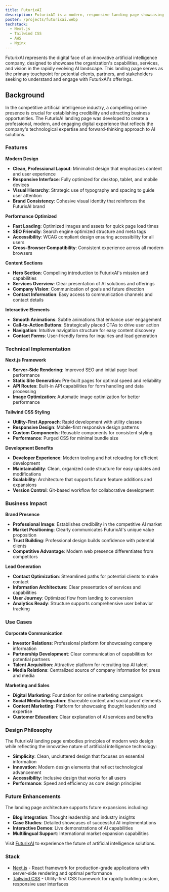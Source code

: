 ```yaml
---
title: FuturixAI
description: FuturixAI is a modern, responsive landing page showcasing cutting-edge artificial intelligence solutions and services. Built with Next.js and Tailwind CSS, this landing page features a clean, professional design that effectively communicates the company's AI capabilities and vision for the future of technology.
poster: /projects/futurixai.webp
techstack:
  - Next.js
  - Tailwind CSS
  - AWS
  - Nginx
---
```


FuturixAI represents the digital face of an innovative artificial intelligence company, designed to showcase the organization's capabilities, services, and vision in the rapidly evolving AI landscape. This landing page serves as the primary touchpoint for potential clients, partners, and stakeholders seeking to understand and engage with FuturixAI's offerings.

## Background

In the competitive artificial intelligence industry, a compelling online presence is crucial for establishing credibility and attracting business opportunities. The FuturixAI landing page was developed to create a professional, modern, and engaging digital experience that reflects the company's technological expertise and forward-thinking approach to AI solutions.

### Features

**Modern Design**
- **Clean, Professional Layout**: Minimalist design that emphasizes content and user experience
- **Responsive Interface**: Fully optimized for desktop, tablet, and mobile devices
- **Visual Hierarchy**: Strategic use of typography and spacing to guide user attention
- **Brand Consistency**: Cohesive visual identity that reinforces the FuturixAI brand

**Performance Optimized**
- **Fast Loading**: Optimized images and assets for quick page load times
- **SEO Friendly**: Search engine optimized structure and meta tags
- **Accessibility**: WCAG compliant design ensuring accessibility for all users
- **Cross-Browser Compatibility**: Consistent experience across all modern browsers

**Content Sections**
- **Hero Section**: Compelling introduction to FuturixAI's mission and capabilities
- **Services Overview**: Clear presentation of AI solutions and offerings
- **Company Vision**: Communication of goals and future direction
- **Contact Information**: Easy access to communication channels and contact details

**Interactive Elements**
- **Smooth Animations**: Subtle animations that enhance user engagement
- **Call-to-Action Buttons**: Strategically placed CTAs to drive user action
- **Navigation**: Intuitive navigation structure for easy content discovery
- **Contact Forms**: User-friendly forms for inquiries and lead generation

### Technical Implementation

**Next.js Framework**
- **Server-Side Rendering**: Improved SEO and initial page load performance
- **Static Site Generation**: Pre-built pages for optimal speed and reliability
- **API Routes**: Built-in API capabilities for form handling and data processing
- **Image Optimization**: Automatic image optimization for better performance

**Tailwind CSS Styling**
- **Utility-First Approach**: Rapid development with utility classes
- **Responsive Design**: Mobile-first responsive design patterns
- **Custom Components**: Reusable components for consistent styling
- **Performance**: Purged CSS for minimal bundle size

**Development Benefits**
- **Developer Experience**: Modern tooling and hot reloading for efficient development
- **Maintainability**: Clean, organized code structure for easy updates and modifications
- **Scalability**: Architecture that supports future feature additions and expansions
- **Version Control**: Git-based workflow for collaborative development

### Business Impact

**Brand Presence**
- **Professional Image**: Establishes credibility in the competitive AI market
- **Market Positioning**: Clearly communicates FuturixAI's unique value proposition
- **Trust Building**: Professional design builds confidence with potential clients
- **Competitive Advantage**: Modern web presence differentiates from competitors

**Lead Generation**
- **Contact Optimization**: Streamlined paths for potential clients to make contact
- **Information Architecture**: Clear presentation of services and capabilities
- **User Journey**: Optimized flow from landing to conversion
- **Analytics Ready**: Structure supports comprehensive user behavior tracking

### Use Cases

**Corporate Communication**
- **Investor Relations**: Professional platform for showcasing company information
- **Partnership Development**: Clear communication of capabilities for potential partners
- **Talent Acquisition**: Attractive platform for recruiting top AI talent
- **Media Relations**: Centralized source of company information for press and media

**Marketing and Sales**
- **Digital Marketing**: Foundation for online marketing campaigns
- **Social Media Integration**: Shareable content and social proof elements
- **Content Marketing**: Platform for showcasing thought leadership and expertise
- **Customer Education**: Clear explanation of AI services and benefits

### Design Philosophy

The FuturixAI landing page embodies principles of modern web design while reflecting the innovative nature of artificial intelligence technology:

- **Simplicity**: Clean, uncluttered design that focuses on essential information
- **Innovation**: Modern design elements that reflect technological advancement
- **Accessibility**: Inclusive design that works for all users
- **Performance**: Speed and efficiency as core design principles

### Future Enhancements

The landing page architecture supports future expansions including:
- **Blog Integration**: Thought leadership and industry insights
- **Case Studies**: Detailed showcases of successful AI implementations
- **Interactive Demos**: Live demonstrations of AI capabilities
- **Multilingual Support**: International market expansion capabilities

Visit [FuturixAI](https://www.futurixai.com/) to experience the future of artificial intelligence solutions.

### Stack

- [Next.js](https://nextjs.org/) - React framework for production-grade applications with server-side rendering and optimal performance
- [Tailwind CSS](https://tailwindcss.com/) - Utility-first CSS framework for rapidly building custom, responsive user interfaces
